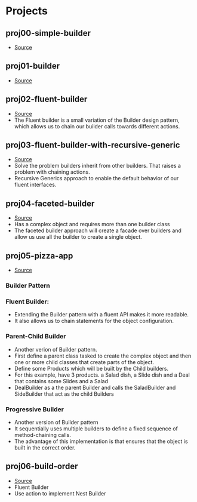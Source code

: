 # Projects

## proj00-simple-builder
- [Source](https://refactoring.guru/design-patterns/builder/csharp/example#example-0)

## proj01-builder
- [Source](https://code-maze.com/builder-design-pattern/)

## proj02-fluent-builder
- [Source](https://code-maze.com/builder-design-pattern/)
- The Fluent builder is a small variation of the Builder design pattern, which allows us to chain our builder calls towards different actions.

## proj03-fluent-builder-with-recursive-generic
- [Source](https://code-maze.com/fluent-builder-recursive-generics/)
- Solve the problem builders inherit from other builders. That raises a problem with chaining actions.
- Recursive Generics approach to enable the default behavior of our fluent interfaces.

## proj04-faceted-builder
- [Source](https://code-maze.com/faceted-builder/)
- Has a complex object and requires more than one builder class
- The faceted builder approach will create a facade over builders and allow us use all the builder to create a single object.

## proj05-pizza-app
- [Source](https://dev.to/kalkwst/the-builder-pattern-in-c-5bcc)
### Builder Pattern
### Fluent Builder:
- Extending the Builder pattern with a fluent API makes it more readable.
- It also allows us to chain statements for the object configuration.
### Parent-Child Builder
- Another verion of Builder pattern.
- First define a parent class tasked to create the complex object and then one or more child classes that create parts of the object.
- Define some Products which will be built by the Child builders.
- For this example, have 3 products. a Salad dish, a Slide dish and a Deal that contains some Slides and a Salad
- DealBuilder as a the parent Builder and calls the SaladBuilder and SideBuilder that act as the child Builders
### Progressive Builder
- Another version of Builder pattern
- It sequentially uses multiple builders to define a fixed sequence of method-chaining calls.
- The advantage of this implementation is that ensures that the object is built in the correct order.

## proj06-build-order
- [Source](https://www.youtube.com/watch?v=qCIr30WxJQw)
- Fluent Builder
- Use action to implement Nest Builder
